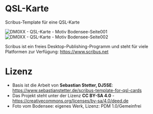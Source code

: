 # QSL-Karte
Scribus-Template für eine QSL-Karte

![DM0XX - QSL-Karte - Motiv Bodensee-Seite001](https://github.com/user-attachments/assets/691cc55f-f173-4402-8809-ff7a21799ffe)
![DM0XX - QSL-Karte - Motiv Bodensee-Seite002](https://github.com/user-attachments/assets/63c8b850-e513-4a66-a22d-aa708e10123d)

Scribus ist ein freies Desktop-Publishing-Programm und steht für viele Platformen zur Verfügung: https://www.scribus.net

# Lizenz
- Basis ist die Arbeit von **Sebastian Stetter, DJ5SE**: https://www.sebastianstetter.de/scribus-template-for-qsl-cards
- Das Projekt steht unter der Lizenz **CC BY-SA 4.0** - https://creativecommons.org/licenses/by-sa/4.0/deed.de
- Foto vom Bodensee: eigenes Werk, Lizenz: PDM 1.0/Gemeinfrei
